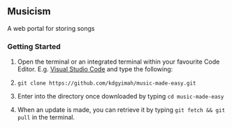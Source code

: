 ## Musicism
A web portal for storing songs 

### Getting Started
1. Open the terminal or an integrated terminal within your favourite Code Editor. E.g. [Visual Studio Code](https://code.visualstudio.com/Download) and type the following:

2. `git clone https://github.com/kdgyimah/music-made-easy.git`

3. Enter into the directory once downloaded by typing `cd music-made-easy`

4. When an update is made, you can retrieve it by typing `git fetch && git pull`  in the terminal.